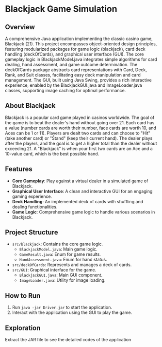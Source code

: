 # Blackjack Game Simulation

## Overview
A comprehensive Java application implementing the classic casino game, Blackjack (21). This project encompasses object-oriented design principles, featuring modularized packages for game logic (blackjack), card deck handling (deckOfCards), and graphical user interface (GUI). The core gameplay logic in BlackjackModel.java integrates simple algorithms for card dealing, hand assessment, and game outcome determination. The deckOfCards package abstracts card representations with Card, Deck, Rank, and Suit classes, facilitating easy deck manipulation and card management. The GUI, built using Java Swing, provides a rich interactive experience, enabled by the BlackjackGUI.java and ImageLoader.java classes, supporting image caching for optimal performance.

## About Blackjack
Blackjack is a popular card game played in casinos worldwide. The goal of the game is to beat the dealer's hand without going over 21. Each card has a value (number cards are worth their number, face cards are worth 10, and Aces can be 1 or 11). Players are dealt two cards and can choose to "Hit" (take another card) or "Stand" (keep their current hand). The dealer plays after the players, and the goal is to get a higher total than the dealer without exceeding 21. A "Blackjack" is when your first two cards are an Ace and a 10-value card, which is the best possible hand.

## Features
- **Core Gameplay**: Play against a virtual dealer in a simulated game of Blackjack.
- **Graphical User Interface**: A clean and interactive GUI for an engaging gaming experience.
- **Deck Handling**: An implemented deck of cards with shuffling and dealing functionalities.
- **Game Logic**: Comprehensive game logic to handle various scenarios in Blackjack.

## Project Structure
- `src/blackjack`: Contains the core game logic.
  - `BlackjackModel.java`: Main game logic.
  - `GameResult.java`: Enum for game results.
  - `HandAssessment.java`: Enum for hand status.
- `src/deckOfCards`: Represents and manages a deck of cards.
- `src/GUI`: Graphical interface for the game.
  - `BlackjackGUI.java`: Main GUI component.
  - `ImageLoader.java`: Utility for image loading.

## How to Run
1. Run `java -jar Driver.jar` to start the application.
2. Interact with the application using the GUI to play the game.

## Exploration
Extract the JAR file to see the detailed codes of the application